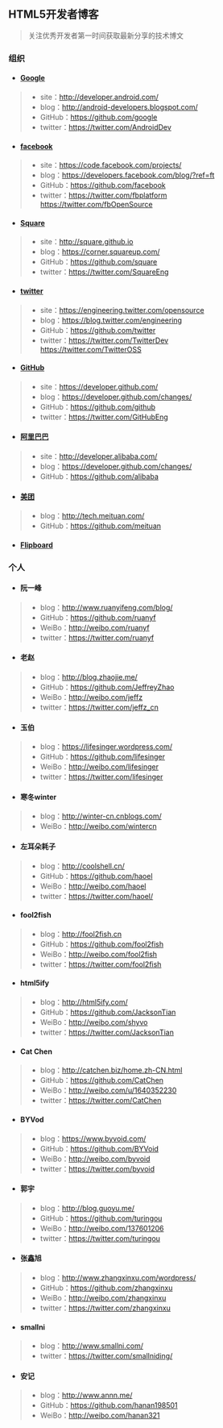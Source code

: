 ## HTML5开发者博客
> 关注优秀开发者第一时间获取最新分享的技术博文

### 组织

* #### [Google](https://developers.google.com/)
> * site：http://developer.android.com/
> * blog：http://android-developers.blogspot.com/
> * GitHub：https://github.com/google
> * twitter：https://twitter.com/AndroidDev

* #### [facebook](https://developers.facebook.com/)
> * site：https://code.facebook.com/projects/
> * blog：https://developers.facebook.com/blog/?ref=ft
> * GitHub：https://github.com/facebook
> * twitter：https://twitter.com/fbplatform    https://twitter.com/fbOpenSource

* #### [Square](http://square.github.io)
> * site：http://square.github.io
> * blog：https://corner.squareup.com/
> * GitHub：https://github.com/square
> * twitter：https://twitter.com/SquareEng  

* #### [twitter](https://dev.twitter.com/)
> * site：https://engineering.twitter.com/opensource
> * blog：https://blog.twitter.com/engineering
> * GitHub：https://github.com/twitter
> * twitter：https://twitter.com/TwitterDev
https://twitter.com/TwitterOSS

* #### [GitHub](https://developer.github.com/)
> * site：https://developer.github.com/
> * blog：https://developer.github.com/changes/
> * GitHub：https://github.com/github
> * twitter：https://twitter.com/GitHubEng

* #### [阿里巴巴](http://developer.alibaba.com/)
> * site：http://developer.alibaba.com/
> * blog：https://developer.github.com/changes/
> * GitHub：https://github.com/alibaba

* #### [美团](http://tech.meituan.com/)
> * blog：http://tech.meituan.com/
> * GitHub：https://github.com/meituan

* #### [Flipboard](https://github.com/Flipboard)

### 个人

* #### 阮一峰
> * blog：http://www.ruanyifeng.com/blog/
> * GitHub：https://github.com/ruanyf
> * WeiBo：http://weibo.com/ruanyf
> * twitter：https://twitter.com/ruanyf

* #### 老赵
> * blog：http://blog.zhaojie.me/
> * GitHub：https://github.com/JeffreyZhao
> * WeiBo：http://weibo.com/jeffz
> * twitter：https://twitter.com/jeffz_cn

* #### 玉伯
> * blog：https://lifesinger.wordpress.com/
> * GitHub：https://github.com/lifesinger
> * WeiBo：http://weibo.com/lifesinger
> * twitter：https://twitter.com/lifesinger

* #### 寒冬winter
> * blog：http://winter-cn.cnblogs.com/
> * WeiBo：http://weibo.com/wintercn

* #### 左耳朵耗子
> * blog：http://coolshell.cn/
> * GitHub：https://github.com/haoel
> * WeiBo：http://weibo.com/haoel
> * twitter：https://twitter.com/haoel/

* #### fool2fish
> * blog：http://fool2fish.cn
> * GitHub：https://github.com/fool2fish
> * WeiBo：http://weibo.com/fool2fish
> * twitter：https://twitter.com/fool2fish

* #### html5ify
> * blog：http://html5ify.com/
> * GitHub：https://github.com/JacksonTian
> * WeiBo：http://weibo.com/shyvo
> * twitter：https://twitter.com/JacksonTian

* #### Cat Chen
> * blog：http://catchen.biz/home.zh-CN.html
> * GitHub：https://github.com/CatChen
> * WeiBo：http://weibo.com/u/1640352230
> * twitter：https://twitter.com/CatChen

* #### BYVod
> * blog：https://www.byvoid.com/
> * GitHub：https://github.com/BYVoid
> * WeiBo：http://weibo.com/byvoid
> * twitter：https://twitter.com/byvoid

* #### 郭宇
> * blog：http://blog.guoyu.me/
> * GitHub：https://github.com/turingou
> * WeiBo：http://weibo.com/137601206
> * twitter：https://twitter.com/turingou

* #### 张鑫旭
> * blog：http://www.zhangxinxu.com/wordpress/
> * GitHub：https://github.com/zhangxinxu
> * WeiBo：http://weibo.com/zhangxinxu
> * twitter：https://twitter.com/zhangxinxu

* #### smallni
> * blog：http://www.smallni.com/
> * twitter：https://twitter.com/smallniding/

* #### 安记
> * blog：http://www.annn.me/
> * GitHub：https://github.com/hanan198501
> * WeiBo：http://weibo.com/hanan321
